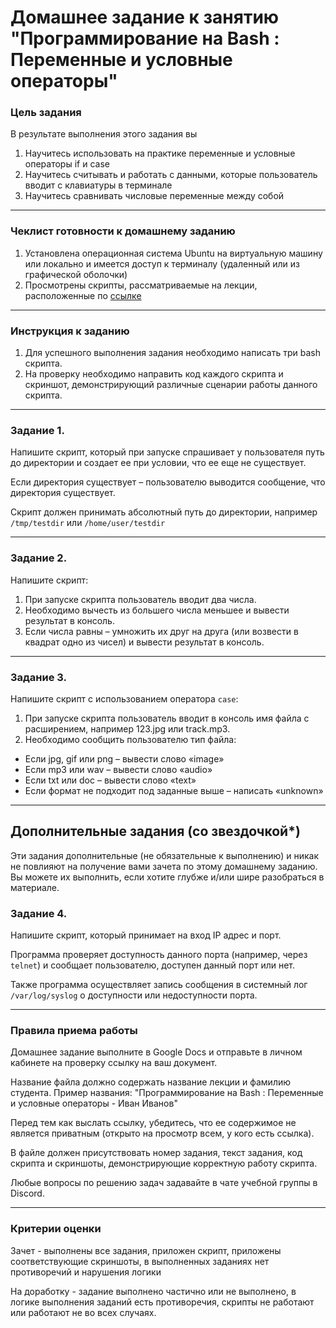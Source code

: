 # Домашнее задание к занятию "Программирование на Bash : Переменные и условные операторы" 

### Цель задания
В результате выполнения этого задания вы
1. Научитесь использовать на практике переменные и условные операторы if и case
2. Научитесь считывать и работать с данными, которые пользователь вводит с клавиатуры в терминале
3. Научитесь сравнивать числовые переменные между собой
------

### Чеклист готовности к домашнему заданию

1. Установлена операционная система Ubuntu на виртуальную машину или локально и имеется доступ к терминалу (удаленный или из графической оболочки)
2. Просмотрены скрипты, рассматриваемые на лекции, расположенные по [ссылке](5-01/)
------

### Инструкция к заданию

1. Для успешного выполнения задания необходимо написать три bash скрипта.
2. На проверку необходимо направить код каждого скрипта и скриншот, демонстрирующий различные сценарии работы данного скрипта.

------
### Задание 1.

Напишите скрипт, который при запуске спрашивает у пользователя путь до директории и создает ее при условии, что ее еще не существует. 

Если директория существует – пользователю выводится сообщение, что директория существует.

Скрипт должен принимать абсолютный путь до директории, например `/tmp/testdir` или `/home/user/testdir`


------
### Задание 2.

Напишите скрипт:
1. При запуске скрипта пользователь вводит два числа.
2. Необходимо вычесть из большего числа меньшее и вывести результат в консоль.
3. Если числа равны – умножить их друг на друга (или возвести в квадрат одно из чисел) и вывести результат в консоль.


------
### Задание 3.

Напишите скрипт с использованием оператора `case`:
1. При запуске скрипта пользователь вводит в консоль имя файла с расширением, например 123.jpg или track.mp3.
2. Необходимо сообщить пользователю тип файла:
- Если jpg, gif или png – вывести слово «image»
- Если mp3 или wav – вывести слово «audio»
- Если txt или doc – вывести слово «text»
- Если формат не подходит под заданные выше – написать «unknown»

------
## Дополнительные задания (со звездочкой*)

Эти задания дополнительные (не обязательные к выполнению) и никак не повлияют на получение вами зачета по этому домашнему заданию. Вы можете их выполнить, если хотите глубже и/или шире разобраться в материале.

### Задание 4.

Напишите скрипт, который принимает на вход IP адрес и порт.

Программа проверяет доступность данного порта (например, через `telnet`) и сообщает пользователю, доступен данный порт или нет.

Также программа осуществляет запись сообщения в системный лог `/var/log/syslog` о доступности или недоступности порта.

------

### Правила приема работы

Домашнее задание выполните в Google Docs и отправьте в личном кабинете на проверку ссылку на ваш документ.

Название файла должно содержать название лекции и фамилию студента. Пример названия: "Программирование на Bash : Переменные и условные операторы - Иван Иванов"

Перед тем как выслать ссылку, убедитесь, что ее содержимое не является приватным (открыто на просмотр всем, у кого есть ссылка).

В файле должен присутствовать номер задания, текст задания, код скрипта и скриншоты, демонстрирующие корректную работу скрипта.

Любые вопросы по решению задач задавайте в чате учебной группы в Discord.

------
### Критерии оценки

Зачет - выполнены все задания, приложен скрипт, приложены соответствующие скриншоты, в выполненных заданиях нет противоречий и нарушения логики

На доработку - задание выполнено частично или не выполнено, в логике выполнения заданий есть противоречия, скрипты не работают или работают не во всех случаях.
